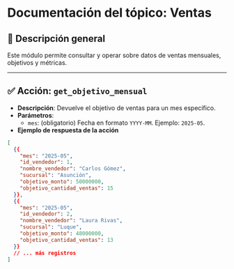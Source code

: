 # Documentación del tópico: Ventas

## 🎯 Descripción general

Este módulo permite consultar y operar sobre datos de ventas mensuales, objetivos y métricas.

---

## ✅ Acción: `get_objetivo_mensual`

- **Descripción**: Devuelve el objetivo de ventas para un mes específico.
- **Parámetros**:
  - `mes`: (obligatorio) Fecha en formato `YYYY-MM`. Ejemplo: `2025-05`.
- **Ejemplo de respuesta de la acción**

```json
[
  {{
    "mes": "2025-05",
    "id_vendedor": 1,
    "nombre_vendedor": "Carlos Gómez",
    "sucursal": "Asunción",
    "objetivo_monto": 50000000,
    "objetivo_cantidad_ventas": 15
  }},
  {{
    "mes": "2025-05",
    "id_vendedor": 2,
    "nombre_vendedor": "Laura Rivas",
    "sucursal": "Luque",
    "objetivo_monto": 48000000,
    "objetivo_cantidad_ventas": 13
  }}
  // ... más registros
]
```
